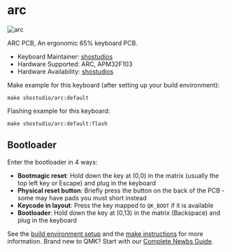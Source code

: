 # arc

![arc](https://i.imgur.com/HQdls1nh.png)

ARC PCB, An ergonomic 65% keyboard PCB.
* Keyboard Maintainer: [shostudios](https://shostudios.co/)
* Hardware Supported: ARC, APM32F103
* Hardware Availability: [shostudios](https://shostudios.co/)

Make example for this keyboard (after setting up your build environment):

    make shostudio/arc:default

Flashing example for this keyboard:

    make shostudio/arc:default:flash

## Bootloader

Enter the bootloader in 4 ways:

* **Bootmagic reset**: Hold down the key at (0,0) in the matrix (usually the top left key or Escape) and plug in the keyboard
* **Physical reset button**: Briefly press the button on the back of the PCB - some may have pads you must short instead
* **Keycode in layout**: Press the key mapped to `QK_BOOT` if it is available
* **Bootloader**: Hold down the key at (0,13) in the matrix (Backspace) and plug in the keyboard 

See the [build environment setup](https://docs.qmk.fm/#/getting_started_build_tools) and the [make instructions](https://docs.qmk.fm/#/getting_started_make_guide) for more information. Brand new to QMK? Start with our [Complete Newbs Guide](https://docs.qmk.fm/#/newbs).
